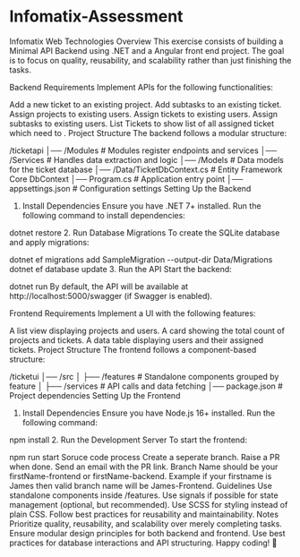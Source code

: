 # Infomatix-Assessment
Infomatix Web Technologies
Overview
This exercise consists of building a Minimal API Backend using .NET and a Angular front end project. The goal is to focus on quality, reusability, and scalability rather than just finishing the tasks.

Backend
Requirements
Implement APIs for the following functionalities:

Add a new ticket to an existing project.
Add subtasks to an existing ticket.
Assign projects to existing users.
Assign tickets to existing users.
Assign subtasks to existing users.
List Tickets to show list of all assigned ticket which need to .
Project Structure
The backend follows a modular structure:

/ticketapi
│── /Modules         # Modules register endpoints and services
│── /Services        # Handles data extraction and logic
│── /Models          # Data models for the ticket database
│── /Data/TicketDbContext.cs  # Entity Framework Core DbContext
│── Program.cs       # Application entry point
│── appsettings.json # Configuration settings
Setting Up the Backend
1. Install Dependencies
Ensure you have .NET 7+ installed. Run the following command to install dependencies:

dotnet restore
2. Run Database Migrations
To create the SQLite database and apply migrations:

dotnet ef migrations add SampleMigration --output-dir Data/Migrations
dotnet ef database update
3. Run the API
Start the backend:

dotnet run
By default, the API will be available at http://localhost:5000/swagger (if Swagger is enabled).

Frontend
Requirements
Implement a UI with the following features:

A list view displaying projects and users.
A card showing the total count of projects and tickets.
A data table displaying users and their assigned tickets.
Project Structure
The frontend follows a component-based structure:

/ticketui
│── /src
│   ├── /features      # Standalone components grouped by feature
│   ├── /services      # API calls and data fetching
│── package.json       # Project dependencies
Setting Up the Frontend
1. Install Dependencies
Ensure you have Node.js 16+ installed. Run the following command:

npm install
2. Run the Development Server
To start the frontend:

npm run start
Soruce code process
Create a seperate branch.
Raise a PR when done.
Send an email with the PR link.
Branch Name should be your firstName-frontend or firstName-backend. Example if your firstname is James then valid branch name will be James-Frontend.
Guidelines
Use standalone components inside /features.
Use signals if possible for state management (optional, but recommended).
Use SCSS for styling instead of plain CSS.
Follow best practices for reusability and maintainability.
Notes
Prioritize quality, reusability, and scalability over merely completing tasks.
Ensure modular design principles for both backend and frontend.
Use best practices for database interactions and API structuring.
Happy coding! 🚀
